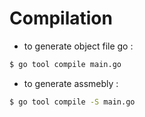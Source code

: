 # Compilation

* to generate object file go :

```sh
$ go tool compile main.go
```

* to generate assmebly :

```sh
$ go tool compile -S main.go
```

